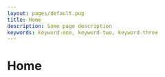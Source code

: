 ```yaml
---
layout: pages/default.pug
title: Home
description: Some page description
keywords: keyword-one, keyword-two, keyword-three
---
```

# Home
